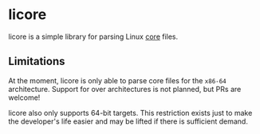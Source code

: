 # licore

licore is a simple library for parsing Linux [core] files.

[core]: https://en.wikipedia.org/wiki/Core_dump

## Limitations

At the moment, licore is only able to parse core files for the `x86-64`
architecture. Support for over architectures is not planned, but PRs are
welcome!

licore also only supports 64-bit targets. This restriction exists just to make
the developer's life easier and may be lifted if there is sufficient demand.
